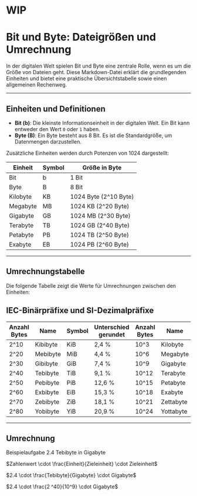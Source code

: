 # WIP

# Bit und Byte: Dateigrößen und Umrechnung

In der digitalen Welt spielen Bit und Byte eine zentrale Rolle, wenn es um die Größe von Dateien geht. Diese Markdown-Datei erklärt die grundlegenden Einheiten und bietet eine praktische Übersichtstabelle sowie einen allgemeinen Rechenweg.

---

## Einheiten und Definitionen

- **Bit (b)**: Die kleinste Informationseinheit in der digitalen Welt. Ein Bit kann entweder den Wert `0` oder `1` haben.
- **Byte (B)**: Ein Byte besteht aus 8 Bit. Es ist die Standardgröße, um Datenmengen darzustellen.

Zusätzliche Einheiten werden durch Potenzen von 1024 dargestellt:

| Einheit  | Symbol | Größe in Byte         |
| -------- | ------ | --------------------- |
| Bit      | b      | 1 Bit                 |
| Byte     | B      | 8 Bit                 |
| Kilobyte | KB     | 1024 Byte (2^10 Byte) |
| Megabyte | MB     | 1024 KB (2^20 Byte)   |
| Gigabyte | GB     | 1024 MB (2^30 Byte)   |
| Terabyte | TB     | 1024 GB (2^40 Byte)   |
| Petabyte | PB     | 1024 TB (2^50 Byte)   |
| Exabyte  | EB     | 1024 PB (2^60 Byte)   |

---

## Umrechnungstabelle

Die folgende Tabelle zeigt die Werte für Umrechnungen zwischen den Einheiten:

## IEC-Binärpräfixe und SI-Dezimalpräfixe

| Anzahl Bytes | Name     | Symbol | Unterschied gerundet | Anzahl Bytes | Name      | Symbol |
| ------------ | -------- | ------ | -------------------- | ------------ | --------- | ------ |
| 2^10         | Kibibyte | KiB    | 2,4 %                | 10^3         | Kilobyte  | kB     |
| 2^20         | Mebibyte | MiB    | 4,4 %                | 10^6         | Megabyte  | MB     |
| 2^30         | Gibibyte | GiB    | 7,4 %                | 10^9         | Gigabyte  | GB     |
| 2^40         | Tebibyte | TiB    | 9,1 %                | 10^12        | Terabyte  | TB     |
| 2^50         | Pebibyte | PiB    | 12,6 %               | 10^15        | Petabyte  | PB     |
| 2^60         | Exbibyte | EiB    | 15,3 %               | 10^18        | Exabyte   | EB     |
| 2^70         | Zebibyte | ZiB    | 18,1 %               | 10^21        | Zettabyte | ZB     |
| 2^80         | Yobibyte | YiB    | 20,9 %               | 10^24        | Yottabyte | YB     |
    
---

## Umrechnung
Beispielaufgabe 2.4 Tebibyte in Gigabyte

$Zahlenwert \cdot \frac{Einheit}{Zieleinheit} \cdot Zieleinheit$

$2.4 \cdot \frac{Tebibyte}{Gigabyte} \cdot Gigabyte$

$2.4 \cdot \frac{2 ^40}{10^9} \cdot Gigabyte$